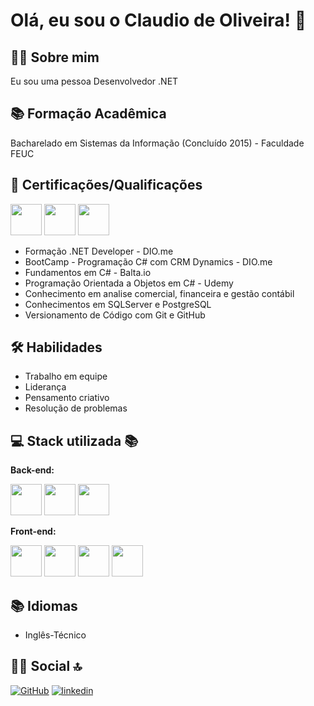 # Olá, eu sou o Claudio de Oliveira! 👋

## 👨‍💻 Sobre mim
Eu sou uma pessoa Desenvolvedor .NET

## 📚 Formação Acadêmica

Bacharelado em Sistemas da Informação (Concluído 2015) - Faculdade FEUC

## 🎯 Certificações/Qualificações

[<img src="https://hermes.dio.me/tracks/169e3d0f-263a-4efb-86c5-244bdf1ce8d6.png" height="50"></a>](https://web.dio.me/track/formacao-dotnet-developer)
[<img src="https://hermes.dio.me/tracks/b6c00053-caf8-4dd8-9c92-96b1e077c426.png" height="50"></a>](https://web.dio.me/track/coding-future-avanade-programacao-c-com-crm-dynamics)
[<img src="https://hermes.dio.me/tracks/6bb40420-5f89-4902-8df7-3399674d9d84.png" height="50"></a>](https://web.dio.me/track/decola-tech-avanade-net-developer)
- Formação .NET Developer - DIO.me
- BootCamp - Programação C# com CRM Dynamics - DIO.me
- Fundamentos em C# - Balta.io
- Programação Orientada a Objetos em C# - Udemy
- Conhecimento em analise comercial, financeira e gestão contábil
- Conhecimentos em SQLServer e PostgreSQL
- Versionamento de Código com Git e GitHub

## 🛠 Habilidades
- Trabalho em equipe
- Liderança
- Pensamento criativo
- Resolução de problemas

## 💻 Stack utilizada 📚

**Back-end:** 

[<img src="https://hermes.dio.me/tracks/977d1b41-5888-44d7-8e4c-57d2348748dc.png" height="50"></a>](https://web.dio.me/track/formacao-logica-de-programacao)
[<img src="https://seeklogo.com/images/C/c-sharp-c-logo-02F17714BA-seeklogo.com.png" height="50"></a>](https://web.dio.me/track/formacao-dotnet-developer)
[<img src="https://logodix.com/logo/912324.png" height="50"></a>](https://web.dio.me/track/formacao-dotnet-developer)

**Front-end:** 

[<img src="https://hermes.dio.me/tracks/62ed1f1d-8d76-4bbc-905f-e73d20cb82f5.png" height="50"></a>](https://web.dio.me/track/formacao-html-web-developer)
[<img src="https://hermes.dio.me/tracks/da043c7a-7189-441e-bf28-adc2d05a4934.png" height="50"></a>](https://web.dio.me/track/formacao-css-web-developer)
[<img src="https://logodix.com/logo/2062376.png" height="50"></a>](https://web.dio.me/track/formacao-css-web-developer)
[<img src="https://hermes.dio.me/tracks/55e7040f-775b-47e5-a8fb-69d002ca17a9.png" height="50"></a>](https://web.dio.me/track/formacao-javascript-developer)

## 📚 Idiomas
- Inglês-Técnico

## 🔗👨 Social 🔝
[![GitHub](https://img.shields.io/badge/GitHub-100000?style=for-the-badge&logo=github&logoColor=white)](https://github.com/ClaudioOliver) [![linkedin](https://img.shields.io/badge/linkedin-0A66C2?style=for-the-badge&logo=linkedin&logoColor=white)](https://www.linkedin.com/)


